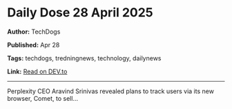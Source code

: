 # Daily Dose 28 April 2025

**Author:** TechDogs

**Published:** Apr 28

**Tags:** techdogs, tredningnews, technology, dailynews

**Link:** [Read on DEV.to](https://dev.to/td_inc/daily-dose-28-april-2025-3dip)

---

Perplexity CEO Aravind Srinivas revealed plans to track users via its new browser, Comet, to sell...